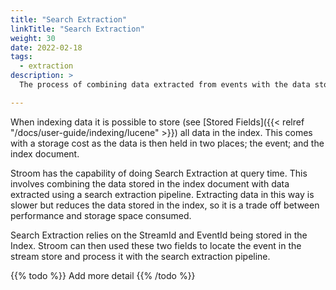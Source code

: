 ```yaml
---
title: "Search Extraction"
linkTitle: "Search Extraction"
weight: 30
date: 2022-02-18
tags:
  - extraction
description: >
  The process of combining data extracted from events with the data stored in an index.

---
```


When indexing data it is possible to store (see [Stored Fields]({{< relref "/docs/user-guide/indexing/lucene" >}}) all data in the index.
This comes with a storage cost as the data is then held in two places; the event; and the index document.

Stroom has the capability of doing Search Extraction at query time.
This involves combining the data stored in the index document with data extracted using a search extraction pipeline.
Extracting data in this way is slower but reduces the data stored in the index, so it is a trade off between performance and storage space consumed.

Search Extraction relies on the StreamId and EventId being stored in the Index.
Stroom can then used these two fields to locate the event in the stream store and process it with the search extraction pipeline.

{{% todo %}}
Add more detail
{{% /todo %}}

